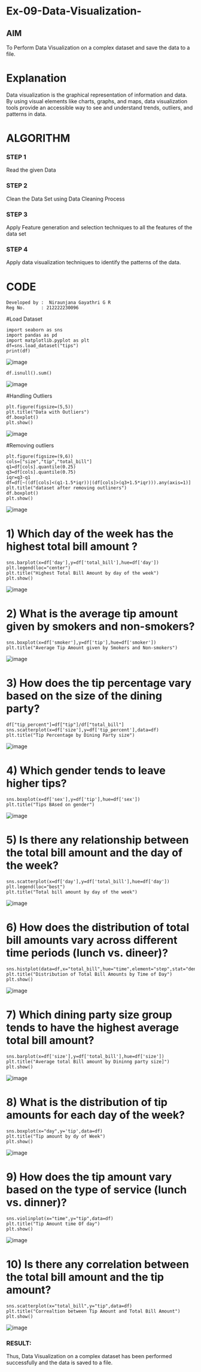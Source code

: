 # Ex-09-Data-Visualization-

## AIM
To Perform Data Visualization on a complex dataset and save the data to a file. 

# Explanation
Data visualization is the graphical representation of information and data. By using visual elements like charts, graphs, and maps, data visualization tools provide an accessible way to see and understand trends, outliers, and patterns in data.

# ALGORITHM
### STEP 1
Read the given Data
### STEP 2
Clean the Data Set using Data Cleaning Process
### STEP 3
Apply Feature generation and selection techniques to all the features of the data set
### STEP 4
Apply data visualization techniques to identify the patterns of the data.


# CODE
```
Developed by :  Niraunjana Gayathri G R
Reg No.      : 212222230096
```
#Load Dataset
```
import seaborn as sns
import pandas as pd
import matplotlib.pyplot as plt
df=sns.load_dataset("tips")
print(df)
```
![image](https://github.com/niraunjana/ODD2023-Datascience-Ex-09/assets/119395610/9a292379-b060-436b-b105-91aa2df5362d)
```
df.isnull().sum()
```
![image](https://github.com/niraunjana/ODD2023-Datascience-Ex-09/assets/119395610/2158a19a-49b0-44d3-8b3f-239e875e0a5d)

#Handling Outliers

```
plt.figure(figsize=(5,5))
plt.title("Data with Outliers")
df.boxplot()
plt.show()
```
![image](https://github.com/niraunjana/ODD2023-Datascience-Ex-09/assets/119395610/2a7abc0a-0731-4c72-9f6b-112a7e3d1d17)

#Removing outliers

```
plt.figure(figsize=(9,6))
cols=["size","tip","total_bill"]
q1=df[cols].quantile(0.25)
q3=df[cols].quantile(0.75)
iqr=q3-q1
df=df[~((df[cols]<(q1-1.5*iqr))|(df[cols]>(q3+1.5*iqr))).any(axis=1)]
plt.title("dataset after removing outliners")
df.boxplot()
plt.show()
```
![image](https://github.com/niraunjana/ODD2023-Datascience-Ex-09/assets/119395610/f5588285-d1a6-44e2-8ad6-3017cf3a4f5a)

# 1) Which day of the week has the highest total bill amount ?
```
sns.barplot(x=df['day'],y=df['total_bill'],hue=df['day'])
plt.legend(loc="center")
plt.title("Highest Total Bill Amount by day of the week")
plt.show()
```
![image](https://github.com/niraunjana/ODD2023-Datascience-Ex-09/assets/119395610/bcff786a-bac8-4945-97db-f18bfafc979a)

# 2) What is the average tip amount given by smokers and non-smokers?
```
sns.boxplot(x=df['smoker'],y=df['tip'],hue=df['smoker'])
plt.title("Average Tip Amount given by Smokers and Non-smokers")
```
![image](https://github.com/niraunjana/ODD2023-Datascience-Ex-09/assets/119395610/8d4c6cc0-ec2b-4f94-81dc-275d7d4eaab4)

# 3) How does the tip percentage vary based on the size of the dining party?
```
df["tip_percent"]=df["tip"]/df["total_bill"]
sns.scatterplot(x=df['size'],y=df['tip_percent'],data=df)
plt.title("Tip Percentage by Dining Party size")
```
![image](https://github.com/niraunjana/ODD2023-Datascience-Ex-09/assets/119395610/f13cf837-5d29-4d07-9c86-bc516b048da0)

# 4) Which gender tends to leave higher tips?
```
sns.boxplot(x=df['sex'],y=df['tip'],hue=df['sex'])
plt.title("Tips BAsed on gender")
```
![image](https://github.com/niraunjana/ODD2023-Datascience-Ex-09/assets/119395610/dce80f56-a178-4a42-b893-7fdd70bbd850)
# 5) Is there any relationship between the total bill amount and the day of the week?
```
sns.scatterplot(x=df['day'],y=df['total_bill'],hue=df['day'])
plt.legend(loc="best")
plt.title("Total bill amount by day of the week")
```
![image](https://github.com/niraunjana/ODD2023-Datascience-Ex-09/assets/119395610/e657d079-ac9e-400e-bfe2-e2cb0eec3154)
#  6) How does the distribution of total bill amounts vary across different time periods (lunch vs. dineer)?
```
sns.histplot(data=df,x="total_bill",hue="time",element="step",stat="density")
plt.title("Distribution of Total Bill Amounts by Time of Day")
plt.show()
```
![image](https://github.com/niraunjana/ODD2023-Datascience-Ex-09/assets/119395610/f6aa57a2-18d3-4ca6-b94f-baaa9e947850)

# 7) Which dining party size group tends to have the highest average total bill amount?
```
sns.barplot(x=df['size'],y=df['total_bill'],hue=df['size'])
plt.title("Average total Bill amount by Dininng party size]")
plt.show()
```
![image](https://github.com/niraunjana/ODD2023-Datascience-Ex-09/assets/119395610/db942947-d19d-46a8-941b-5a1a01e1ff1b)

# 8) What is the distribution of tip amounts for each day of the week?
```
sns.boxplot(x="day",y='tip',data=df)
plt.title("Tip amount by dy of Week")
plt.show()
```
![image](https://github.com/niraunjana/ODD2023-Datascience-Ex-09/assets/119395610/8278f762-dd88-4d0b-9539-8872200c6904)

# 9) How does the tip amount vary based on the type of service (lunch vs. dinner)?
```
sns.violinplot(x="time",y="tip",data=df)
plt.title("Tip Amount time Of day")
plt.show()
```
![image](https://github.com/niraunjana/ODD2023-Datascience-Ex-09/assets/119395610/e24af042-f50f-4c4a-bfef-63278703a3c9)

# 10) Is there any correlation between the total bill amount and the tip amount?
```
sns.scatterplot(x="total_bill",y="tip",data=df)
plt.title("Correaltion between Tip Amount and Total Bill Amount")
plt.show()
```
![image](https://github.com/niraunjana/ODD2023-Datascience-Ex-09/assets/119395610/b4c0abbc-5cfe-4963-9cd6-280dac92a8dd)

### RESULT:
Thus, Data Visualization on a complex dataset has been performed successfully and the data is saved to a file.
